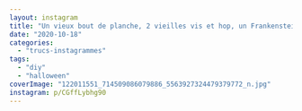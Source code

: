 ```yaml
---
layout: instagram
title: "Un vieux bout de planche, 2 vieilles vis et hop, un Frankenstein pour notre déco d’Halloween #DIY #Halloween"
date: "2020-10-18"
categories: 
  - "trucs-instagrammes"
tags: 
  - "diy"
  - "halloween"
coverImage: "122011551_714509086079886_5563927324479379772_n.jpg"
instagram: p/CGffLybhg90
---
```

